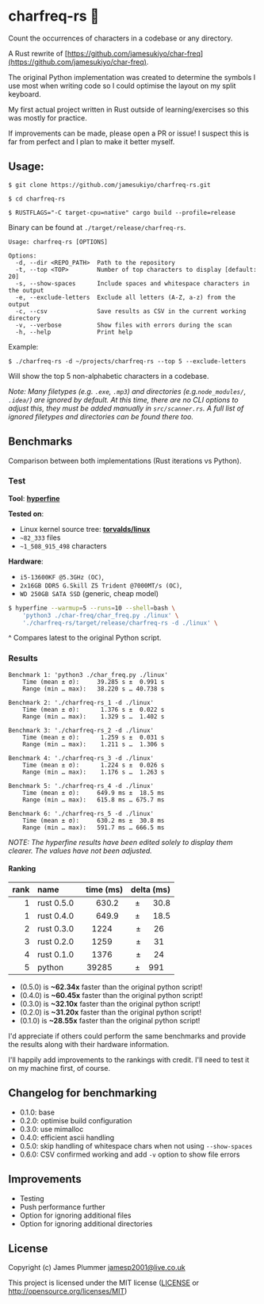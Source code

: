 # charfreq-rs 🦀

Count the occurrences of characters in a codebase or any directory.

A Rust rewrite of [https://github.com/jamesukiyo/char-freq](https://github.com/jamesukiyo/char-freq).

The original Python implementation was created to determine the symbols I use
most when writing code so I could optimise the layout on my split keyboard.

My first actual project written in Rust outside of learning/exercises so this
was mostly for practice.

If improvements can be made, please open a PR or issue! I suspect this is far
from perfect and I plan to make it better myself.

## Usage:

```
$ git clone https://github.com/jamesukiyo/charfreq-rs.git

$ cd charfreq-rs

$ RUSTFLAGS="-C target-cpu=native" cargo build --profile=release
```
Binary can be found at `./target/release/charfreq-rs`.
```
Usage: charfreq-rs [OPTIONS]

Options:
  -d, --dir <REPO_PATH>  Path to the repository
  -t, --top <TOP>        Number of top characters to display [default: 20]
  -s, --show-spaces      Include spaces and whitespace characters in the output
  -e, --exclude-letters  Exclude all letters (A-Z, a-z) from the output
  -c, --csv              Save results as CSV in the current working directory
  -v, --verbose          Show files with errors during the scan
  -h, --help             Print help
```
Example:
```
$ ./charfreq-rs -d ~/projects/charfreq-rs --top 5 --exclude-letters
```
Will show the top 5 non-alphabetic characters in a codebase.

*Note: Many filetypes (e.g. `.exe`, `.mp3`) and directories
(e.g.`node_modules/`, `.idea/`) are ignored by default. At this time, there are
no CLI options to adjust this, they must be added manually in `src/scanner.rs`.
A full list of ignored filetypes and directories can be found there too.*

## Benchmarks

Comparison between both implementations (Rust iterations vs Python).

### Test

**Tool**: **[hyperfine](https://github.com/sharkdp/hyperfine)**

**Tested on**:
- Linux kernel source tree: **[torvalds/linux](https://github.com/torvalds/linux)**
- `~82_333` files
- `~1_508_915_498` characters

**Hardware**:
- `i5-13600KF @5.3GHz (OC)`,
- `2x16GB DDR5 G.Skill Z5 Trident @7000MT/s (OC)`,
- `WD 250GB SATA SSD` (generic, cheap model)

```sh
$ hyperfine --warmup=5 --runs=10 --shell=bash \
	'python3 ./char-freq/char_freq.py ./linux' \
	'./charfreq-rs/target/release/charfreq-rs -d ./linux' \
```
^ Compares latest to the original Python script.

### Results
```
Benchmark 1: 'python3 ./char_freq.py ./linux'
	Time (mean ± σ):     39.285 s ±  0.991 s
	Range (min … max):   38.220 s … 40.738 s

Benchmark 2: './charfreq-rs_1 -d ./linux'
	Time (mean ± σ):      1.376 s ±  0.022 s
	Range (min … max):    1.329 s …  1.402 s

Benchmark 3: './charfreq-rs_2 -d ./linux'
	Time (mean ± σ):      1.259 s ±  0.031 s
	Range (min … max):    1.211 s …  1.306 s

Benchmark 4: './charfreq-rs_3 -d ./linux'
	Time (mean ± σ):      1.224 s ±  0.026 s
	Range (min … max):    1.176 s …  1.263 s

Benchmark 5: './charfreq-rs_4 -d ./linux'
	Time (mean ± σ):     649.9 ms ±  18.5 ms
	Range (min … max):   615.8 ms … 675.7 ms

Benchmark 6: './charfreq-rs_5 -d ./linux'
	Time (mean ± σ):     630.2 ms ±  30.8 ms
	Range (min … max):   591.7 ms … 666.5 ms
```
*NOTE: The hyperfine results have been edited solely to display them clearer.
The values have not been adjusted.*

#### Ranking
|rank|name                  |time (ms)                          |delta (ms)                                               |
|---:|:---------------------|----------------------------------:|--------------------------------------------------------:|
|1   |rust 0.5.0&nbsp;&nbsp;|  630.2&nbsp;&nbsp;                |±&nbsp;&nbsp;&nbsp;&nbsp;&nbsp;&nbsp;30.8                |
|1   |rust 0.4.0&nbsp;&nbsp;|  649.9&nbsp;&nbsp;                |±&nbsp;&nbsp;&nbsp;&nbsp;&nbsp;&nbsp;18.5                |
|2   |rust 0.3.0&nbsp;&nbsp;| 1224&nbsp;&nbsp;&nbsp;&nbsp;&nbsp;|±&nbsp;&nbsp;&nbsp;&nbsp;&nbsp;&nbsp;26&nbsp;&nbsp;&nbsp;|
|3   |rust 0.2.0&nbsp;&nbsp;| 1259&nbsp;&nbsp;&nbsp;&nbsp;&nbsp;|±&nbsp;&nbsp;&nbsp;&nbsp;&nbsp;&nbsp;31&nbsp;&nbsp;&nbsp;|
|4   |rust 0.1.0&nbsp;&nbsp;| 1376&nbsp;&nbsp;&nbsp;&nbsp;&nbsp;|±&nbsp;&nbsp;&nbsp;&nbsp;&nbsp;&nbsp;24&nbsp;&nbsp;&nbsp;|
|5   |python    &nbsp;&nbsp;|39285&nbsp;&nbsp;&nbsp;&nbsp;&nbsp;|±                 &nbsp;&nbsp;&nbsp;991&nbsp;&nbsp;&nbsp;|

- (0.5.0) is **~62.34x** faster than the original python script!
- (0.4.0) is **~60.45x** faster than the original python script!
- (0.3.0) is **~32.10x** faster than the original python script!
- (0.2.0) is **~31.20x** faster than the original python script!
- (0.1.0) is **~28.55x** faster than the original python script!

I'd appreciate if others could perform the same benchmarks and provide the
results along with their hardware information.

I'll happily add improvements to the rankings with credit. I'll need to test it
on my machine first, of course.

## Changelog for benchmarking

- 0.1.0: base
- 0.2.0: optimise build configuration
- 0.3.0: use mimalloc
- 0.4.0: efficient ascii handling
- 0.5.0: skip handling of whitespace chars when not using `--show-spaces`
- 0.6.0: CSV confirmed working and add `-v` option to show file errors

## Improvements

- Testing
- Push performance further
- Option for ignoring additional files
- Option for ignoring additional directories

## License

Copyright (c) James Plummer <jamesp2001@live.co.uk>

This project is licensed under the MIT license ([LICENSE] or <http://opensource.org/licenses/MIT>)

[LICENSE]: ./LICENSE

